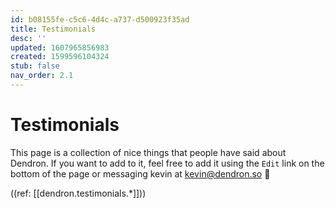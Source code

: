 ```yaml
---
id: b08155fe-c5c6-4d4c-a737-d500923f35ad
title: Testimonials
desc: ''
updated: 1607965856983
created: 1599596104324
stub: false
nav_order: 2.1
---
```


# Testimonials

This page is a collection of nice things that people have said about Dendron. If you want to add to it, feel free to add it using the `Edit` link on the bottom of the page or messaging kevin at kevin@dendron.so 🙏

((ref: [[dendron.testimonials.*]]))